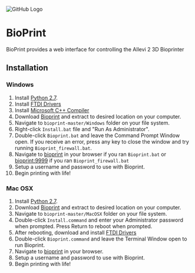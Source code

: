 ![GitHub Logo](https://static1.squarespace.com/static/58ed365f20099e2bf03e0721/t/5a72265171c10bf970879fbf/1521683467932/?format=1500w)

BioPrint
=========

BioPrint provides a  web interface for controlling the Allevi 2 3D Bioprinter

Installation
------------

### Windows

1. Install [Python 2.7](https://www.python.org/ftp/python/2.7.11/python-2.7.11.msi).
2. Install [FTDI Drivers](http://www.ftdichip.com/Drivers/CDM/CDM%20v2.12.12%20WHQL%20Certified.exe)
3. Install [Microsoft C++ Compiler](https://download.microsoft.com/download/7/9/6/796EF2E4-801B-4FC4-AB28-B59FBF6D907B/VCForPython27.msi)
4. Download [Bioprint](https://github.com/allevidev/bioprint/archive/v1.5.zip) and extract to desired location on your computer.
5. Navigate to `bioprint-master/Windows` folder on your file system.
6. Right-click `Install.bat` file and "Run As Administrator".
7. Double-click `Bioprint.bat` and leave the Command Prompt Window open. If you receive an error, press any key to close the window and try running `Bioprint_firewall.bat`.
8. Navigate to [bioprint](http://bioprint/) in your browser if you ran `Bioprint.bat` or [bioprint:9999](http//bioprint:9999/) if you ran `Bioprint_firewall.bat`
9. Setup a username and password to use with Bioprint.
10. Begin printing with life!

### Mac OSX

1. Install [Python 2.7](https://www.python.org/ftp/python/2.7.11/python-2.7.11-macosx10.6.pkg).
2. Download [Bioprint](https://github.com/allevidev/bioprint/archive/v1.5.zip) and extract to desired location on your computer.
3. Navigate to `bioprint-master/MacOSX` folder on your file system.
4. Double-click `Install.command` and enter your Administrator password when prompted. Press Return to reboot when prompted.
5. After rebooting, download and install [FTDI Drivers](http://www.ftdichip.com/Drivers/VCP/MacOSX/FTDIUSBSerialDriver_v2_3.dmg)
6. Double-click `Bioprint.command` and leave the Terminal Window open to run Bioprint.
7. Navigate to [bioprint](http://bioprint/) in your browser.
8. Setup a username and password to use with Bioprint.
9. Begin printing with life!
